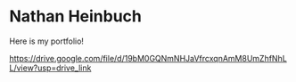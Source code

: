 # Nathan Heinbuch
Here is my portfolio!

https://drive.google.com/file/d/19bM0GQNmNHJaVfrcxqnAmM8UmZhfNhLL/view?usp=drive_link
